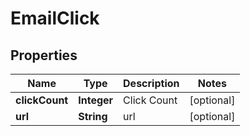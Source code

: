 
# EmailClick

## Properties
Name | Type | Description | Notes
------------ | ------------- | ------------- | -------------
**clickCount** | **Integer** | Click Count |  [optional]
**url** | **String** | url |  [optional]



